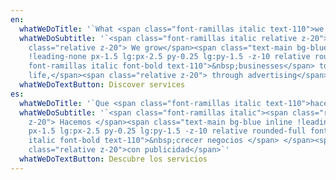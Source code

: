 ```yaml
---
en:
  whatWeDoTitle: '`What <span class="font-ramillas italic text-110">we do</span>`'
  whatWeDoSubtitle: '`<span class="font-ramillas italic relative z-20"><span
    class="relative z-20"> We grow</span><span class="text-main bg-blue inline
    !leading-none px-1.5 lg:px-2.5 py-0.25 lg:py-1.5 -z-10 relative rounded-full
    font-ramillas italic font-bold text-110">&nbsp;businesses</span> to
    life,</span><span class="relative z-20"> through advertising</span>`'
  whatWeDoTextButton: Discover services
es:
  whatWeDoTitle: '`Que <span class="font-ramillas italic text-110">hacemos</span>`'
  whatWeDoSubtitle: '`<span class="font-ramillas italic"><span class="relative
    z-20"> Hacemos </span><span class="text-main bg-blue inline !leading-none
    px-1.5 lg:px-2.5 py-0.25 lg:py-1.5 -z-10 relative rounded-full font-ramillas
    italic font-bold text-110">&nbsp;crecer negocios </span> </span><span
    class="relative z-20">con publicidad</span>`'
  whatWeDoTextButton: Descubre los servicios
---
```


